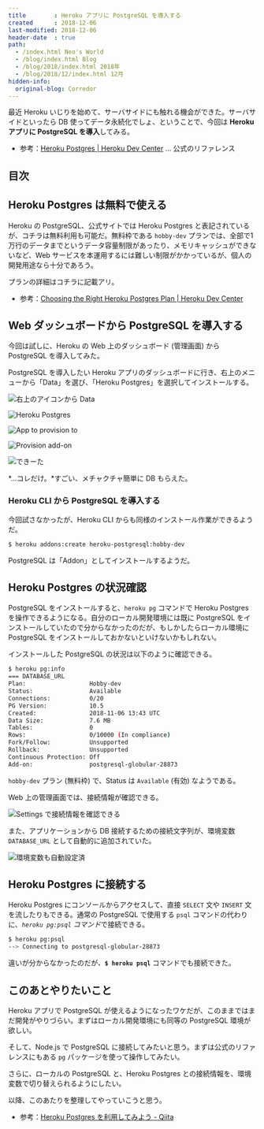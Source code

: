 ```yaml
---
title        : Heroku アプリに PostgreSQL を導入する
created      : 2018-12-06
last-modified: 2018-12-06
header-date  : true
path:
  - /index.html Neo's World
  - /blog/index.html Blog
  - /blog/2018/index.html 2018年
  - /blog/2018/12/index.html 12月
hidden-info:
  original-blog: Corredor
---
```


最近 Heroku いじりを始めて、サーバサイドにも触れる機会ができた。サーバサイドといったら DB 使ってデータ永続化でしょ、ということで、今回は **Heroku アプリに PostgreSQL を導入**してみる。

- 参考：[Heroku Postgres | Heroku Dev Center](https://devcenter.heroku.com/articles/heroku-postgresql) … 公式のリファレンス

## 目次

## Heroku Postgres は無料で使える

Heroku の PostgreSQL、公式サイトでは Heroku Postgres と表記されているが、コチラは無料利用も可能だ。無料枠である `hobby-dev` プランでは、全部で1万行のデータまでというデータ容量制限があったり、メモリキャッシュができないなど、Web サービスを本運用するには難しい制限がかかっているが、個人の開発用途なら十分であろう。

プランの詳細はコチラに記載アリ。

- 参考：[Choosing the Right Heroku Postgres Plan | Heroku Dev Center](https://devcenter.heroku.com/articles/heroku-postgres-plans#hobby-tier)

## Web ダッシュボードから PostgreSQL を導入する

今回は試しに、Heroku の Web 上のダッシュボード (管理画面) から PostgreSQL を導入してみた。

PostgreSQL を導入したい Heroku アプリのダッシュボードに行き、右上のメニューから「Data」を選び、「Heroku Postgres」を選択してインストールする。

![右上のアイコンから Data](06-01-05.png)

![Heroku Postgres](06-01-04.png)

![App to provision to](06-01-03.png)

![Provision add-on](06-01-02.png)

![できーた](06-01-01.png)

*…コレだけ。*すごい、メチャクチャ簡単に DB もらえた。

### Heroku CLI から PostgreSQL を導入する

今回試さなかったが、Heroku CLI からも同様のインストール作業ができるようだ。

```bash
$ heroku addons:create heroku-postgresql:hobby-dev
```

PostgreSQL は「Addon」としてインストールするようだ。

## Heroku Postgres の状況確認

PostgreSQL をインストールすると、`heroku pg` コマンドで Heroku Postgres を操作できるようになる。自分のローカル開発環境には既に PostgreSQL をインストールしていたので分からなかったのだが、もしかしたらローカル環境に PostgreSQL をインストールしておかないといけないかもしれない。

インストールした PostgreSQL の状況は以下のように確認できる。

```bash
$ heroku pg:info
=== DATABASE_URL
Plan:                  Hobby-dev
Status:                Available
Connections:           0/20
PG Version:            10.5
Created:               2018-11-06 13:43 UTC
Data Size:             7.6 MB
Tables:                0
Rows:                  0/10000 (In compliance)
Fork/Follow:           Unsupported
Rollback:              Unsupported
Continuous Protection: Off
Add-on:                postgresql-globular-28873
```

`hobby-dev` プラン (無料枠) で、Status は `Available` (有効) なようである。

Web 上の管理画面では、接続情報が確認できる。

![Settings で接続情報を確認できる](06-01-07.png)

また、アプリケーションから DB 接続するための接続文字列が、環境変数 `DATABASE_URL` として自動的に追加されていた。

![環境変数も自動設定済](06-01-06.png)

## Heroku Postgres に接続する

Heroku Postgres にコンソールからアクセスして、直接 `SELECT` 文や `INSERT` 文を流したりもできる。通常の PostgreSQL で使用する `psql` コマンドの代わりに、*`heroku pg:psql` コマンド*で接続できる。

```bash
$ heroku pg:psql
--> Connecting to postgresql-globular-28873
```

違いが分からなかったのだが、**`$ heroku psql`** コマンドでも接続できた。

## このあとやりたいこと

Heroku アプリで PostgreSQL が使えるようになったワケだが、このままではまだ開発がやりづらい。まずはローカル開発環境にも同等の PostgreSQL 環境が欲しい。

そして、Node.js で PostgreSQL に接続してみたいと思う。まずは公式のリファレンスにもある `pg` パッケージを使って操作してみたい。

さらに、ローカルの PostgreSQL と、Heroku Postgres との接続情報を、環境変数で切り替えられるようにしたい。

以降、このあたりを整理してやっていこうと思う。

- 参考：[Heroku Postgres を利用してみよう - Qiita](https://qiita.com/shosho/items/5ebabf11efb1f3b604f7)
